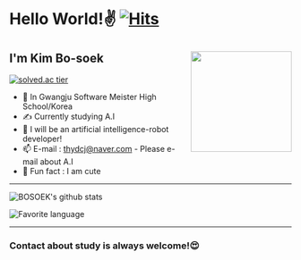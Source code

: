 
<!--
**BOSOEK/BOSOEK** is a ✨ _special_ ✨ repository because its `README.md` (this file) appears on your GitHub profile.

Here are some ideas to get you started:

- 🔭 I’m currently working on ...
- 🌱 I’m currently learning ...
- 👯 I’m looking to collaborate on ...
- 🤔 I’m looking for help with ...
- 💬 Ask me about ...
- 📫 How to reach me: ...
- 😄 Pronouns: ...
- ⚡ Fun fact: ...
-->

# Hello World!✌ [![Hits](https://hits.seeyoufarm.com/api/count/incr/badge.svg?url=https%3A%2F%2Fgithub.com%2FBOSOEK%2Fhit-counter&count_bg=%23676DB0&title_bg=%23352F2F&icon=&icon_color=%23E7E7E7&title=hits&edge_flat=false)](https://hits.seeyoufarm.com)

## I'm Kim Bo-soek<img src="https://user-images.githubusercontent.com/68007145/99542300-3e119c80-29f5-11eb-8c89-839efd8f1516.png" width="180" align="right">

[![solved.ac tier](http://mazassumnida.wtf/api/generate_badge?boj=BOSOEK)](https://solved.ac/BOSOEK)
- 🏫 In Gwangju Software Meister High School/Korea
- ✍ Currently studying A.I
- 💭 I will be an artificial intelligence-robot developer!
- 📫  E-mail : thydcj@naver.com - Please e-mail about A.I
- 🎃 Fun fact : I am cute

***

![BOSOEK's github stats](https://github-readme-stats.vercel.app/api?username=&show_icons=true&theme=algolia)

![Favorite language](https://github-readme-stats.vercel.app/api/top-langs/?username=BOSOEK&layout=compact&theme=flag-india)

***

### Contact about study is always welcome!😍
